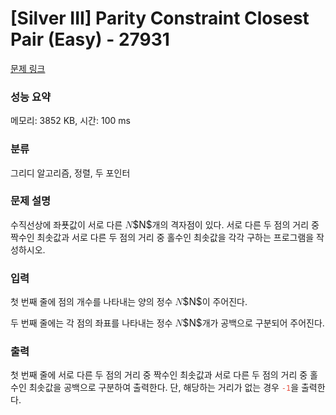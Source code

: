 # [Silver III] Parity Constraint Closest Pair (Easy) - 27931 

[문제 링크](https://www.acmicpc.net/problem/27931) 

### 성능 요약

메모리: 3852 KB, 시간: 100 ms

### 분류

그리디 알고리즘, 정렬, 두 포인터

### 문제 설명

<p>수직선상에 좌푯값이 서로 다른 <mjx-container class="MathJax" jax="CHTML" style="font-size: 109%; position: relative;"><mjx-math class="MJX-TEX" aria-hidden="true"><mjx-mi class="mjx-i"><mjx-c class="mjx-c1D441 TEX-I"></mjx-c></mjx-mi></mjx-math><mjx-assistive-mml unselectable="on" display="inline"><math xmlns="http://www.w3.org/1998/Math/MathML"><mi>N</mi></math></mjx-assistive-mml><span aria-hidden="true" class="no-mathjax mjx-copytext">$N$</span></mjx-container>개의 격자점이 있다. 서로 다른 두 점의 거리 중 짝수인 최솟값과 서로 다른 두 점의 거리 중 홀수인 최솟값을 각각 구하는 프로그램을 작성하시오.</p>

### 입력 

 <p>첫 번째 줄에 점의 개수를 나타내는 양의 정수 <mjx-container class="MathJax" jax="CHTML" style="font-size: 109%; position: relative;"><mjx-math class="MJX-TEX" aria-hidden="true"><mjx-mi class="mjx-i"><mjx-c class="mjx-c1D441 TEX-I"></mjx-c></mjx-mi></mjx-math><mjx-assistive-mml unselectable="on" display="inline"><math xmlns="http://www.w3.org/1998/Math/MathML"><mi>N</mi></math></mjx-assistive-mml><span aria-hidden="true" class="no-mathjax mjx-copytext">$N$</span></mjx-container>이 주어진다.</p>

<p>두 번째 줄에는 각 점의 좌표를 나타내는 정수 <mjx-container class="MathJax" jax="CHTML" style="font-size: 109%; position: relative;"><mjx-math class="MJX-TEX" aria-hidden="true"><mjx-mi class="mjx-i"><mjx-c class="mjx-c1D441 TEX-I"></mjx-c></mjx-mi></mjx-math><mjx-assistive-mml unselectable="on" display="inline"><math xmlns="http://www.w3.org/1998/Math/MathML"><mi>N</mi></math></mjx-assistive-mml><span aria-hidden="true" class="no-mathjax mjx-copytext">$N$</span></mjx-container>개가 공백으로 구분되어 주어진다. </p>

### 출력 

 <p>첫 번째 줄에 서로 다른 두 점의 거리 중 짝수인 최솟값과 서로 다른 두 점의 거리 중 홀수인 최솟값을 공백으로 구분하여 출력한다. 단, 해당하는 거리가 없는 경우 <span style="color:#e74c3c;"><code>-1</code></span>을 출력한다.</p>


